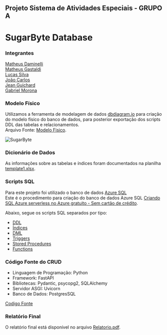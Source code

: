 ## Projeto Sistema de Atividades Especiais - GRUPO A

# SugarByte Database

### Integrantes
[Matheus Daminelli](https://github.com/daminellis)<br>
[Matheus Gastaldi](https://github.com/Matheus2037)<br>
[Lucas Silva](https://github.com/Lorrust)<br>
[João Carlos](https://github.com/Churima)<br>
[Jean Guichard](https://github.com/Guichardx2)<br>
[Gabriel Morona](https://github.com/M0rona)<br>

### Modelo Físico
Utilizamos a ferramenta de modelagem de dados [dbdiagram.io](https://dbdiagram.io/) para criação do modelo físico do banco de dados, para posterior exportação dos scripts DDL das tabelas e relacionamentos.<br>
Arquivo Fonte: [Modelo Fisico](https://dbdiagram.io/d/SugarByte-666a286ba179551be6bdd9ad).<br>

![SugarByte](https://github.com/daminellis/projeto_banco_doceria/assets/91230559/4f549614-ce15-44c9-99ca-a6a8b4c5ce98)
  
### Dicionário de Dados
As informações sobre as tabelas e índices foram documentados na planilha [template1.xlsx](dicionario_dados).

### Scripts SQL
Para este projeto foi utilizado o banco de dados [Azure SQL](https://azure.microsoft.com/pt-br/products/azure-sql/database) <br>
Este é o procedimento para criação do banco de dados Azure SQL [Criando SQL Azure serverless no Azure gratuito - Sem cartão de crédito](https://github.com/jlsilva01/sql-azure-satc).

Abaixo, segue os scripts SQL separados por tipo:
+ [DDL](scripts/DDLDOCERIA.sql)
+ [Índices](scripts/indice.sql)
+ [DML](scripts/DMLDOCERIA.sql)
+ [Triggers](scripts/Trigger.sql)
+ [Stored Procedures](scripts/procedure.sql)
+ [Functions](scripts/function.sql)

### Código Fonte do CRUD
- Linguagem de Programação: Python <br>
- Framework: FastAPI <br>
- Bibliotecas: Pydantic, psycopg2, SQLAlchemy <br>
- Servidor ASGI: Uvicorn <br>
- Banco de Dados: PostgresSQL

[Codigo Fonte](src/)

### Relatório Final
O relatório final está disponível no arquivo [Relatorio.pdf](docs/Relatorio.pdf).
